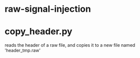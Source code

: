 # raw-signal-injection

# copy_header.py
reads the header of a raw file, and copies it to a new file named 'header_tmp.raw'
